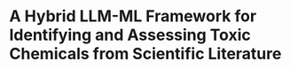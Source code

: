 # A Hybrid LLM-ML Framework for Identifying and Assessing Toxic Chemicals from Scientific Literature
